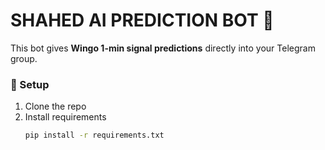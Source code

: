 # SHAHED AI PREDICTION BOT 🤖

This bot gives **Wingo 1-min signal predictions** directly into your Telegram group.

### 🚀 Setup
1. Clone the repo  
2. Install requirements  
   ```bash
   pip install -r requirements.txt
